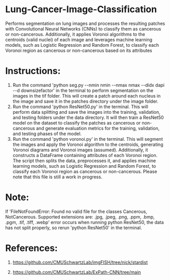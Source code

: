# Lung-Cancer-Image-Classification

Performs segmentation on lung images and processes the resulting patches with Convolutional Neural Networks (CNNs) to classify them as cancerous or non-cancerous. Additionally, it applies Voronoi algorithms to the centroids (valid nuclei) of each image and leverages machine learning models, such as Logistic Regression and Random Forest, to classify each Voronoi region as cancerous or non-cancerous based on its attributes

# Instructions:
  1) Run the command 'python seg.py --nmin nmin --nmax nmax --didx dapi --d downsizefactor' in the terminal to perform segmentation on the images in the tif folder. This will create a patch around
     each nucleus in the image and save it in the patches directory under the image folder.
  2) Run the command 'python ResNet50.py' in the terminal. This will perform data splitting and save the images into the training, validation, and testing folders under the data directory. It will
     then train a ResNet50 model on the dataset to classify the patches as cancerous or non-cancerous and generate evaluation metrics for the training, validation, and testing phases of the model.
  3) Run the command 'python voronoi.py' in the terminal. This will segment the images and apply the Voronoi algorithm to the centroids, generating Voronoi diagrams and Voronoi images (assumed). Additionally, it constructs a DataFrame containing attributes of each Voronoi region. The script then splits the data, preprocesses it, and applies machine learning models, such as Logistic Regression and Random Forest, to classify each Voronoi region as cancerous or non-cancerous. Please note that this file is still a work in progress.

# Note:
  If 'FileNotFoundError: Found no valid file for the classes Cancerous, NotCancerous. Supported extensions are: .jpg, .jpeg, .png, .ppm, .bmp, .pgm, .tif, .tiff, .webp' error occurs when running
  python ResNet50, the data has not split properly, so rerun 'python ResNet50' in the terminal.

# References:
  1) https://github.com/CMUSchwartzLab/imgFISH/tree/nick/stardist
  
  2) https://github.com/CMUSchwartzLab/ExPath-CNN/tree/main
